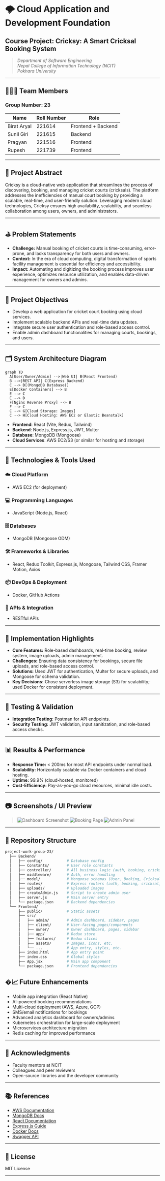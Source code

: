 # 🌩️ Cloud Application and Development Foundation
## Course Project: Cricksy: A Smart Cricksal Booking System

> *Department of Software Engineering*  
> *Nepal College of Information Technology (NCIT)*  
> *Pokhara University*

---

## 🧑‍🤝‍🧑 Team Members
### Group Number: 23
| Name         | Roll Number | Role                |
|--------------|-------------|---------------------|
| Birat Aryal  | 221614      | Frontend + Backend  |
| Sunil Giri   | 221615      | Backend             |
| Pragyan      | 221516      | Frontend            |
| Rupesh       | 221739      | Frontend            |

---

## 📌 Project Abstract

Cricksy is a cloud-native web application that streamlines the process of discovering, booking, and managing cricket courts (cricksals). The platform addresses the inefficiencies of manual court booking by providing a scalable, real-time, and user-friendly solution. Leveraging modern cloud technologies, Cricksy ensures high availability, scalability, and seamless collaboration among users, owners, and administrators.

---

## ⛳ Problem Statements

- **Challenge:** Manual booking of cricket courts is time-consuming, error-prone, and lacks transparency for both users and owners.
- **Context:** In the era of cloud computing, digital transformation of sports facility management is essential for efficiency and accessibility.
- **Impact:** Automating and digitizing the booking process improves user experience, optimizes resource utilization, and enables data-driven management for owners and admins.

---

## 🎯 Project Objectives

- Develop a web application for cricket court booking using cloud services.
- Implement scalable backend APIs and real-time data updates.
- Integrate secure user authentication and role-based access control.
- Enable admin dashboard functionalities for managing courts, bookings, and users.

---


## 🗂️ System Architecture Diagram

```mermaid
graph TD
  A[User/Owner/Admin] -->|Web UI| B(React Frontend)
  B -->|REST API| C(Express Backend)
  C --> D[(MongoDB Database)]
  E[Docker Containers] --> B
  E --> C
  E --> D
  F[Nginx Reverse Proxy] --> B
  F --> C
  C --> G[Cloud Storage: Images]
  C --> H[Cloud Hosting: AWS EC2 or Elastic Beanstalk]
```

- **Frontend**: React (Vite, Redux, Tailwind)  
- **Backend**: Node.js, Express.js, JWT, Multer  
- **Database**: MongoDB (Mongoose)  
- **Cloud Services**: AWS EC2/S3 (or similar for hosting and storage)


---

## 🔧 Technologies & Tools Used

### ☁️ Cloud Platform
- AWS EC2 (for deployment)

### 💻 Programming Languages
- JavaScript (Node.js, React)

### 🗄️ Databases
- MongoDB (Mongoose ODM)

### 🛠️ Frameworks & Libraries
- React, Redux Toolkit, Express.js, Mongoose, Tailwind CSS, Framer Motion, Axios

### 📦 DevOps & Deployment
- Docker, GitHub Actions

### 📡 APIs & Integration
- RESTful APIs

---

## 🚀 Implementation Highlights

- **Core Features:** Role-based dashboards, real-time booking, review system, image uploads, admin management.
- **Challenges:** Ensuring data consistency for bookings, secure file uploads, and role-based access control.
- **Solutions:** Used JWT for authentication, Multer for secure uploads, and Mongoose for schema validation.
- **Key Decisions:** Chose serverless image storage (S3) for scalability; used Docker for consistent deployment.

---

## 🌌 Testing & Validation

- **Integration Testing:** Postman for API endpoints.
- **Security Testing:** JWT validation, input sanitization, and role-based access checks.

---

## 📊 Results & Performance

- **Response Time:** < 200ms for most API endpoints under normal load.
- **Scalability:** Horizontally scalable via Docker containers and cloud hosting.
- **Uptime:** 99.9% (cloud-hosted, monitored)
- **Cost-Efficiency:** Pay-as-you-go cloud resources, minimal idle costs.

---

## 📷 Screenshots / UI Preview

> ![Dashboard Screenshot](screenshots/dashboard.png)
> ![Booking Page](screenshots/booking.png)
> ![Admin Panel](screenshots/admin.png)

---

## 📁 Repository Structure

```bash
project-work-group-23/
  ├── Backend/
  │   ├── config/           # Database config
  │   ├── Constants/        # User role constants
  │   ├── controller/       # All business logic (auth, booking, cricksal, admin, review, profile)
  │   ├── middleware/       # Auth, error handling
  │   ├── model/            # Mongoose schemas (User, Booking, Cricksal, Review)
  │   ├── routes/           # Express routers (auth, booking, cricksal,   admin, review, profile)
  │   ├── uploads/          # Uploaded images
  │   ├── createAdmin.js    # Script to create admin user
  │   ├── server.js         # Main server entry
  │   └── package.json      # Backend dependencies
  └── Frontend/
      ├── public/           # Static assets
      ├── src/
      │   ├── admin/        # Admin dashboard, sidebar, pages
      │   ├── client/       # User-facing pages/components
      │   ├── owner/        # Owner dashboard, pages, sidebar
      │   ├── app/          # Redux store
      │   ├── features/     # Redux slices
      │   ├── assets/       # Images, icons, etc.
      │   └── ...           # App entry, styles, etc.
      ├── index.html        # App entry point
      ├── index.css         # Global styles
      ├── App.jsx           # Main app component
      └── package.json      # Frontend dependencies
```


## �📈 Future Enhancements

- Mobile app integration (React Native)
- AI-powered booking recommendations
- Multi-cloud deployment (AWS, Azure, GCP)
- SMS/email notifications for bookings
- Advanced analytics dashboard for owners/admins
- Kubernetes orchestration for large-scale deployment
- Microservices architecture migration
- Redis caching for improved performance

---

## 🙏 Acknowledgments

- Faculty mentors at NCIT
- Colleagues and peer reviewers
- Open-source libraries and the developer community

---

## 📚 References

- [AWS Documentation](https://docs.aws.amazon.com/)
- [MongoDB Docs](https://docs.mongodb.com/)
- [React Documentation](https://react.dev/)
- [Express.js Guide](https://expressjs.com/)
- [Docker Docs](https://docs.docker.com/)
- [Swagger API](https://swagger.io/)

---

## 🧾 License

MIT License

---
